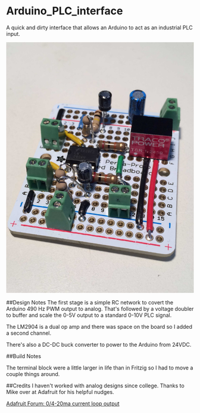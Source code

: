 # Arduino_PLC_interface
A quick and dirty interface that allows an Arduino to act as an industrial PLC input. 

![as built](/images/IMG_2197web.jpg)

##Design Notes
The first stage is a simple RC network to covert the Arduino 490 Hz PWM output to analog. That's followed by a voltage doubler to buffer and scale the 0-5V output to a standard 0-10V PLC signal. 

The LM2904 is a dual op amp and there was space on the board so I added a second channel.

There's also a DC-DC buck converter to power to the Arduino from 24VDC.

##Build Notes

The terminal block were a little larger in life than in Fritzig so I had to move a couple things around.

##Credits
I haven't worked with analog designs since college. Thanks to Mike over at Adafruit for his helpful nudges.

[Adafruit Forum: 0/4-20ma current loop output](https://forums.adafruit.com/viewtopic.php?f=25&t=68146)







